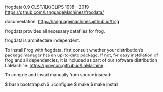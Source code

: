 frogdata 0.9 CLST/ILK/CLiPS 1998 - 2019
	 https://github.com/LanguageMachines/frogdata/

documentation: https://languagemachines.github.io/frog

frogdata provides all necessary datafiles for frog.

frogdata is architecture independent.

To install Frog with frogdata, first consult whether your distribution's
package manager has an up-to-date package.
If not, for easy installation of frog and all dependencies, it is included
as part of our software distribution LaMachine:
https://proycon.github.io/LaMachine .

To compile and install manually from source instead:

 $ bash bootstrap.sh
 $ ./configure
 $ make
 $ make install
